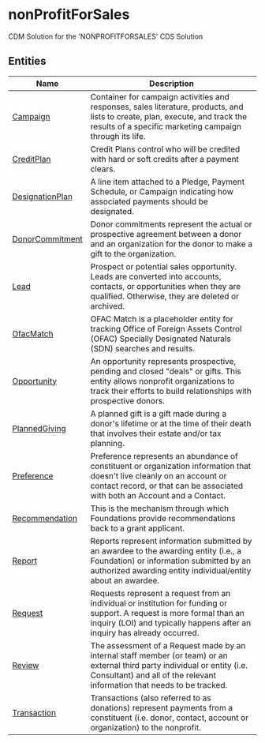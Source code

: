 
# nonProfitForSales

CDM Solution for the 'NONPROFITFORSALES' CDS Solution  

## Entities

|Name|Description|
|---|---|
|[Campaign](Campaign.cdm.json)|Container for campaign activities and responses, sales literature, products, and lists to create, plan, execute, and track the results of a specific marketing campaign through its life.|
|[CreditPlan](CreditPlan.cdm.json)|Credit Plans control who will be credited with hard or soft credits after a payment clears.|
|[DesignationPlan](DesignationPlan.cdm.json)|A line item attached to a Pledge, Payment Schedule, or Campaign indicating how associated payments should be designated.|
|[DonorCommitment](DonorCommitment.cdm.json)|Donor commitments represent the actual or prospective agreement between a donor and an organization for the donor to make a gift to the organization.|
|[Lead](Lead.cdm.json)|Prospect or potential sales opportunity. Leads are converted into accounts, contacts, or opportunities when they are qualified. Otherwise, they are deleted or archived.|
|[OfacMatch](OfacMatch.cdm.json)|OFAC Match is a placeholder entity for tracking Office of Foreign Assets Control (OFAC) Specially Designated Naturals (SDN) searches and results.|
|[Opportunity](Opportunity.cdm.json)|An opportunity represents prospective, pending and closed "deals" or gifts.  This entity allows nonprofit organizations to track their efforts to build relationships with prospective donors.|
|[PlannedGiving](PlannedGiving.cdm.json)|A planned gift is a gift made during a donor's lifetime or at the time of their death that involves their estate and/or tax planning.|
|[Preference](Preference.cdm.json)|Preference represents an abundance of constituent or organization information that doesn't live cleanly on an account or contact record, or that can be associated with both an Account and a Contact.|
|[Recommendation](Recommendation.cdm.json)|This is the mechanism through which Foundations provide recommendations back to a grant applicant.|
|[Report](Report.cdm.json)|Reports represent information submitted by an awardee to the awarding entity (i.e., a Foundation) or information submitted by an authorized awarding entity individual/entity about an awardee.|
|[Request](Request.cdm.json)|Requests represent a request from an individual or institution for funding or support. A request is more formal than an inquiry (LOI) and typically happens after an inquiry has already occurred.|
|[Review](Review.cdm.json)|The assessment of a Request made by an internal staff member (or team) or an external third party individual or entity (i.e. Consultant) and all of the relevant information that needs to be tracked.|
|[Transaction](Transaction.cdm.json)|Transactions (also referred to as donations) represent payments from a constituent (i.e. donor, contact, account or organization) to the nonprofit.|
